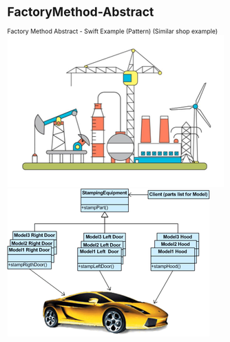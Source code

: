 # FactoryMethod-Abstract
Factory Method Abstract - Swift Example (Pattern) (Similar shop example) 
![alt text](https://raw.githubusercontent.com/YeagGarage/FactoryMethod-Abstract/master/FactoryMethodDesignPattern.jpg)
![alt text](https://raw.githubusercontent.com/YeagGarage/FactoryMethod-Abstract/master/AbstractFactory.gif)
